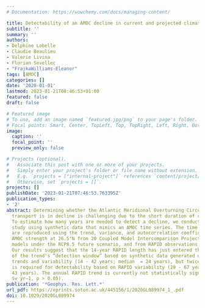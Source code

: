 ```yaml
---
# Documentation: https://wowchemy.com/docs/managing-content/

title: Detectability of an AMOC decline in current and projected climate changes
subtitle: ''
summary: ''
authors:
- Delphine Lobelle
- Claudie Beaulieu
- Valerie Livina
- Florian Sevellec
- "FrajkaWilliams-Eleanor"
tags: [AMOC]
categories: []
date: '2020-01-01'
lastmod: 2023-01-21T08:46:53+01:00
featured: false
draft: false

# Featured image
# To use, add an image named `featured.jpg/png` to your page's folder.
# Focal points: Smart, Center, TopLeft, Top, TopRight, Left, Right, BottomLeft, Bottom, BottomRight.
image:
  caption: ''
  focal_point: ''
  preview_only: false

# Projects (optional).
#   Associate this post with one or more of your projects.
#   Simply enter your project's folder or file name without extension.
#   E.g. `projects = ["internal-project"]` references `content/project/deep-learning/index.md`.
#   Otherwise, set `projects = []`.
projects: []
publishDate: '2023-01-21T07:46:53.763395Z'
publication_types:
- '2'
abstract: Determining whether the Atlantic Meridional Overturning Circulation (AMOC)'s
  transport is in decline is challenging due to the short duration of continuous observations.
  To estimate how many years are needed to detect a decline, we conduct a simulation
  study using synthetic data that mimics an AMOC time series. The time series' characteristics
  are reproduced using the trend, variance, and autocorrelation coefficient of the
  AMOC strength at 26.5°N from 20 Coupled Model Intercomparison Project Phase 5 (CMIP5)
  models under the RCP8.5 future scenario, and from RAPID observations (2004 - 2018).
  Our results suggest that the 14‐year RAPID length has just entered the lower limits
  of the trend's “detection window” based on synthetic data generated using CMIP5
  trends and variability (14 - 42 years; median  = 24 years), but twice the length
  is required for detectability based on RAPID variability (29 - 67 years; median  =
  43 years). The annual RAPID trend is currently not statistically significant (−0.11
  Sv yr−1, p > 0.05).
publication: '*Geophys. Res. Lett.*'
url_pdf: https://eprints.soton.ac.uk/445156/1/2020GL089974_1_.pdf
doi: 10.1029/2020GL089974
---
```

